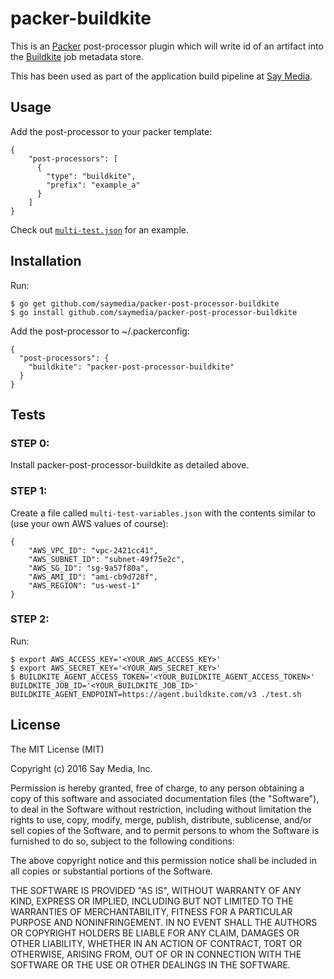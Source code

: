 packer-buildkite
================

This is an [Packer](https://packer.io/) post-processor plugin
which will write id of an artifact into the [Buildkite](https://buildkite.com/)
job metadata store.

This has been used as part of the application build pipeline at [Say Media](https://www.saymedia.com/).

Usage
-----
Add the post-processor to your packer template:

    {
        "post-processors": [
          {
            "type": "buildkite",
            "prefix": "example_a"
          }
        ]
    }

Check out [`multi-test.json`](./multi-test.json) for an example.

Installation
------------

Run:

    $ go get github.com/saymedia/packer-post-processor-buildkite
    $ go install github.com/saymedia/packer-post-processor-buildkite

Add the post-processor to ~/.packerconfig:

    {
      "post-processors": {
        "buildkite": "packer-post-processor-buildkite"
      }
    }

Tests
-----

### STEP 0:

Install packer-post-processor-buildkite as detailed above.

### STEP 1:

Create a file called `multi-test-variables.json` with the contents similar to (use your own AWS values of course):

    {
        "AWS_VPC_ID": "vpc-2421cc41",
        "AWS_SUBNET_ID": "subnet-49f75e2c",
        "AWS_SG_ID": "sg-9a57f80a",
        "AWS_AMI_ID": "ami-cb9d728f",
        "AWS_REGION": "us-west-1"
    }

### STEP 2:

Run:
  
    $ export AWS_ACCESS_KEY='<YOUR_AWS_ACCESS_KEY>'
    $ export AWS_SECRET_KEY='<YOUR_AWS_SECRET_KEY>'
    $ BUILDKITE_AGENT_ACCESS_TOKEN='<YOUR_BUILDKITE_AGENT_ACCESS_TOKEN>' BUILDKITE_JOB_ID='<YOUR_BUILDKITE_JOB_ID>' BUILDKITE_AGENT_ENDPOINT=https://agent.buildkite.com/v3 ./test.sh

License
-------

The MIT License (MIT)

Copyright (c) 2016 Say Media, Inc.

Permission is hereby granted, free of charge, to any person obtaining a copy
of this software and associated documentation files (the "Software"), to deal
in the Software without restriction, including without limitation the rights
to use, copy, modify, merge, publish, distribute, sublicense, and/or sell
copies of the Software, and to permit persons to whom the Software is
furnished to do so, subject to the following conditions:

The above copyright notice and this permission notice shall be included in all
copies or substantial portions of the Software.

THE SOFTWARE IS PROVIDED "AS IS", WITHOUT WARRANTY OF ANY KIND, EXPRESS OR
IMPLIED, INCLUDING BUT NOT LIMITED TO THE WARRANTIES OF MERCHANTABILITY,
FITNESS FOR A PARTICULAR PURPOSE AND NONINFRINGEMENT. IN NO EVENT SHALL THE
AUTHORS OR COPYRIGHT HOLDERS BE LIABLE FOR ANY CLAIM, DAMAGES OR OTHER
LIABILITY, WHETHER IN AN ACTION OF CONTRACT, TORT OR OTHERWISE, ARISING FROM,
OUT OF OR IN CONNECTION WITH THE SOFTWARE OR THE USE OR OTHER DEALINGS IN THE
SOFTWARE.
